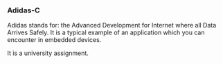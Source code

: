 ### Adidas-C
Adidas stands for: the Advanced Development for Internet where all Data Arrives Safely.
It is a typical example of an application which you can encounter in embedded devices.

It is a university assignment.
